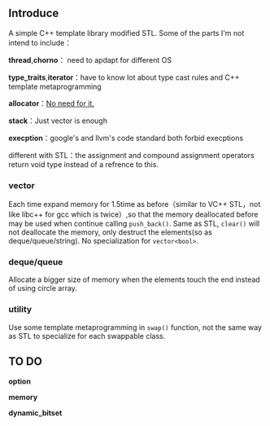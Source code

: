## Introduce

A simple C++ template library modified STL. Some of the parts I'm not intend to include：

**thread**,**chorno**： need to apdapt for different OS

**type_traits**,**iterator**：have to know lot about type cast rules and C++ template metaprogramming

**allocator**：[No need for it.](http://blog.csdn.net/Solstice/article/details/4401382)

**stack**：Just vector is enough

**execption**：google's and llvm's code standard both forbid execptions


different with STL：the assignment and compound assignment operators return void type instead of a refrence to this. 

### vector
Each time expand memory for 1.5time as before（similar to VC++ STL，not like libc++ for gcc which is twice）,so that the memory deallocated before may be used when continue calling `push_back()`. Same as STL, `clear()` will not deallocate the memory, only destruct the elements(so as deque/queue/string). No specialization for `vector<bool>`.

### deque/queue

Allocate a bigger size of memory when the elements touch the end instead of using circle array.

### utility
Use some template metaprogramming in `swap()` function, not the same way as STL to specialize for each swappable class.

## TO DO

**option**

**memory**

**dynamic_bitset**






